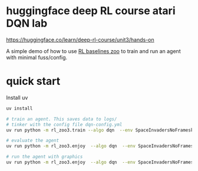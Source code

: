 # huggingface deep RL course atari DQN lab

https://huggingface.co/learn/deep-rl-course/unit3/hands-on

A simple demo of how to use [RL baselines zoo](https://github.com/DLR-RM/rl-baselines3-zoo)
to train and run an agent with minimal fuss/config.

# quick start
Install uv

```sh
uv install

# train an agent. This saves data to logs/
# tinker with the config file dqn-config.yml
uv run python -m rl_zoo3.train --algo dqn  --env SpaceInvadersNoFrameskip-v4 -f logs/ -c dqn.yml

# evaluate the agent
uv run python -m rl_zoo3.enjoy  --algo dqn  --env SpaceInvadersNoFrameskip-v4  --no-render  --n-timesteps 5000  --folder logs/

# run the agent with graphics
uv run python -m rl_zoo3.enjoy  --algo dqn  --env SpaceInvadersNoFrameskip-v4 --n-timesteps 5000  --folder logs/
```
